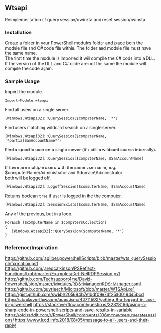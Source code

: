 ## Wtsapi  
Reimplementation of query session/qwinsta and reset session/rwinsta.  
### Installation  
Create a folder in your PowerShell modules folder and place both the module file and C# code file within. The folder and module file must have the same name.  
The first time the module is imported it will compile the C# code into a DLL. If the version of the DLL and C# code are not the same the module will compile the code again.  
### Sample Usage  
Import the module.  
```
Import-Module wtsapi
```
Find all users on a single server.  
```
[Windows.Wtsapi32]::QuerySession($computerName, '*')
```
Find users matching wildcard search on a single server.  
```
[Windows.Wtsapi32]::QuerySession($computerName, '*partialSamAccountName*')
```
Find a specific user on a single server (it's still a wildcard search internally).  
```
[Windows.Wtsapi32]::QuerySession($computerName, $SamAccountName)
```
If there are multiple users with the same username, e.g. $computerName\Administrator and $domain\Administrator  
both will be logged off.  
```
[Windows.Wtsapi32]::LogoffSession($computerName, $SamAccountName)
```
Returns boolean `true` if user is logged in the the computer.  
```
[Windows.Wtsapi32]::SessionExists($computerName, $SamAccountName)
```
Any of the previous, but in a loop.  
```
ForEach ($computerName in $computersCollection)
{
   [Windows.Wtsapi32]::QuerySession($computerName, '*')
}
```
### Reference/Inspiration  
https://github.com/jagilber/powershellScripts/blob/master/wts_querySessionInformation.ps1  
https://github.com/jaredcatkinson/PSReflect-Functions/blob/master/Examples/Get-NetRDPSession.ps1
https://github.com/Techsupport4me/David-Powershell/blob/master/Modules/RDS-Manager/RDS-Manager.psm1
https://github.com/guyrleech/Microsoft/blob/master/WTSApi.ps1
https://gist.github.com/swbbl/205694b7e1bdf09e74f25800194d5bcd
https://stackoverflow.com/questions/42711592/getting-the-logged-in-user-in-powershell
https://stackoverflow.com/questions/32328166/using-c-sharp-code-in-powershell-scripts-and-save-results-in-variable
https://old.reddit.com/r/PowerShell/comments/306mcn/wtsenumeratesessions/
https://www.lucd.info/2018/08/05/message-to-all-users-and-their-reply/
